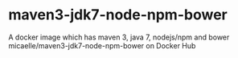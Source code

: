 # maven3-jdk7-node-npm-bower
A docker image which has maven 3, java 7, nodejs/npm and bower
micaelle/maven3-jdk7-node-npm-bower on Docker Hub
